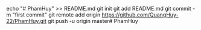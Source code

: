 echo "# PhamHuy" >> README.md
git init
git add README.md
git commit -m "first commit"
git remote add origin https://github.com/QuangHuy-22/PhamHuy.git
git push -u origin master#   P h a m H u y  
 